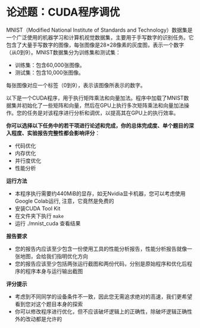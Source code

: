 # 论述题：CUDA程序调优

MNIST（Modified National Institute of Standards and Technology）数据集是一个广泛使用的机器学习和计算机视觉数据集，主要用于手写数字的识别任务。它包含了大量手写数字的图像，每张图像是28×28像素的灰度图，表示一个数字（从0到9）。MNIST数据集分为训练集和测试集：

- 训练集：包含60,000张图像。
- 测试集：包含10,000张图像。

每张图像对应一个标签（0到9），表示该图像所表示的数字。

以下是一个CUDA程序，用于执行矩阵乘法和向量加法。程序中加载了MNIST数据集并初始化了一些矩阵和向量，然后在GPU上执行多次矩阵乘法和向量加法操作。您的任务是对该程序进行分析和调优，以提高其在GPU上的执行效率。

**你可以选择以下任务中的若干项进行论述和完成，你的总体完成度、单个题目的深入程度、实验报告完整性都会影响评分**：

- 代码优化
- 内存优化
- 并行度优化
- 性能分析

**运行方法**

- 本程序执行需要约440MiB的显存，如无Nvidia显卡机器，您可以考虑使用Google Colab运行, 注意，它竟然是免费的
- 安装CUDA Tool Kit
- 在文件夹下执行 `make`
- 运行 ./mnist_cuda 查看结果

**报告要求**

- 您的报告内应该至少包含一份使用工具的性能分析报告，性能分析报告就像一张地图，会给我们指明优化方向
- 您的报告应该至少包括两张运行截图和两份代码，分别是原始程序和优化后程序的程序本身与运行输出截图

**评分提示**

- 考虑到不同同学的设备条件不一致，因此您无需追求绝对的高速，我们更希望看到您对这个题目本身的探索
- 你可以修改程序进行优化，但不应该破坏逻辑上的正确性，除破坏逻辑正确性外的改动都是允许的